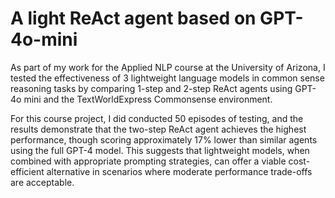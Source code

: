 # A light ReAct agent based on GPT-4o-mini

As part of my work for the Applied NLP course at the University of Arizona, I tested the effectiveness of 3 lightweight language models in common sense reasoning tasks by comparing 1-step and 2-step ReAct agents using GPT-4o mini and the TextWorldExpress Commonsense environment.

For this course project, I did conducted 50 episodes of testing, and the results demonstrate that the two-step ReAct agent achieves the highest performance, though scoring approximately 17% lower than similar agents using the full GPT-4 model. This suggests that lightweight models, when combined with appropriate prompting strategies, can offer a viable cost-efficient alternative in scenarios where moderate performance trade-offs are acceptable.

